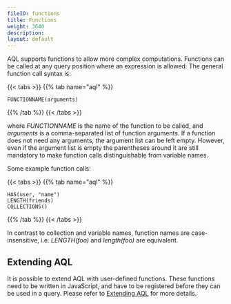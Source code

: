 ```yaml
---
fileID: functions
title: Functions
weight: 3640
description: 
layout: default
---
```

AQL supports functions to allow more complex computations. Functions can be
called at any query position where an expression is allowed. The general
function call syntax is:

{{< tabs >}}
{{% tab name="aql" %}}
```aql
FUNCTIONNAME(arguments)
```
{{% /tab %}}
{{< /tabs >}}

where *FUNCTIONNAME* is the name of the function to be called, and *arguments*
is a comma-separated list of function arguments. If a function does not need any
arguments, the argument list can be left empty. However, even if the argument
list is empty the parentheses around it are still mandatory to make function
calls distinguishable from variable names.

Some example function calls:

{{< tabs >}}
{{% tab name="aql" %}}
```aql
HAS(user, "name")
LENGTH(friends)
COLLECTIONS()
```
{{% /tab %}}
{{< /tabs >}}

In contrast to collection and variable names, function names are case-insensitive, 
i.e. *LENGTH(foo)* and *length(foo)* are equivalent.

## Extending AQL

It is possible to extend AQL with user-defined functions. These functions need to
be written in JavaScript, and have to be registered before they can be used in a query.
Please refer to [Extending AQL](../user-functions/) for more details.
